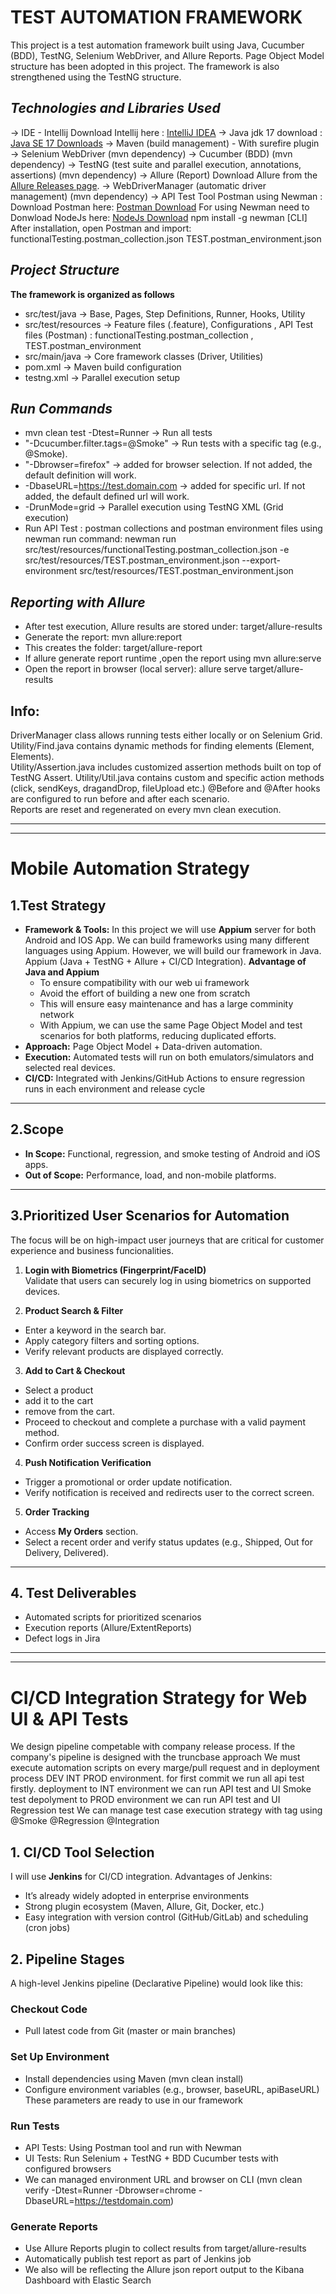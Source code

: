 # TEST AUTOMATION FRAMEWORK

This project is a test automation framework built using Java, Cucumber (BDD), TestNG, Selenium WebDriver, and Allure Reports.
Page Object Model structure has been adopted in this project.
The framework is also strengthened using the TestNG structure.

## _Technologies and Libraries Used_

→ IDE - Intellij Download Intellij here : [IntelliJ IDEA](https://www.jetbrains.com/idea/download/)
→ Java jdk 17 download : [Java SE 17 Downloads](https://www.oracle.com/java/technologies/javase/jdk17-archive-downloads.html)
→ Maven (build management) - With surefire plugin
→ Selenium WebDriver (mvn dependency)
→ Cucumber (BDD) (mvn dependency)
→ TestNG (test suite and parallel execution, annotations, assertions) (mvn dependency)
→ Allure (Report) 
  Download Allure from the [Allure Releases page](https://github.com/allure-framework/allure2/releases).
→ WebDriverManager (automatic driver management) (mvn dependency)
→ API Test Tool Postman using Newman : 
    Download Postman here: [Postman Download](https://www.postman.com/downloads/)
    For using Newman need to Donwload NodeJs here: [NodeJs Download](https://nodejs.org/en/download/)
    npm install -g newman [CLI] 
  After installation, open Postman and import:
   functionalTesting.postman_collection.json
   TEST.postman_environment.json
 

## _Project Structure_
 **The framework is organized as follows**
 
 * src/test/java      → Base, Pages, Step Definitions, Runner, Hooks, Utility
 * src/test/resources → Feature files (.feature), Configurations , API Test files (Postman) : functionalTesting.postman_collection , TEST.postman_environment 
 * src/main/java      → Core framework classes (Driver, Utilities)  
 * pom.xml            → Maven build configuration  
 * testng.xml         → Parallel execution setup  

## _Run Commands_

* mvn clean test -Dtest=Runner  → Run all tests
* "-Dcucumber.filter.tags=@Smoke" → Run tests with a specific tag (e.g., @Smoke).
* "-Dbrowser=firefox" → added for browser selection. If not added, the default definition will work.
* -DbaseURL=https://test.domain.com → added for specific url. If not added, the default defined url will work.
* -DrunMode=grid → Parallel execution using TestNG XML (Grid execution)
* Run API Test : postman collections and postman environment files using newman
 run command:
 newman run src/test/resources/functionalTesting.postman_collection.json -e src/test/resources/TEST.postman_environment.json --export-environment src/test/resources/TEST.postman_environment.json


## _Reporting with Allure_

 * After test execution, Allure results are stored under: target/allure-results 
 * Generate the report:  mvn allure:report 
 * This creates the folder: target/allure-report
 * If allure generate report runtime ,open the report using mvn allure:serve    
 * Open the report in browser (local server): allure serve target/allure-results

## Info:
 DriverManager class allows running tests either locally or on Selenium Grid.  
 Utility/Find.java contains dynamic methods for finding elements (Element, Elements).  
 Utility/Assertion.java includes customized assertion methods built on top of TestNG Assert. 
 Utility/Util.java contains custom and specific action methods (click, sendKeys, dragandDrop, fileUpload etc.) 
 @Before and @After hooks are configured to run before and after each scenario.  
 Reports are reset and regenerated on every mvn clean execution.

 ***************************************************************************
 ---
# Mobile Automation Strategy

## 1.Test Strategy

  - **Framework & Tools:**
    In this project we will use **Appium** server for both Android and IOS App.
    We can build frameworks using many different languages ​​using Appium. However, we will build our framework in Java.
    Appium (Java + TestNG + Allure + CI/CD Integration).
    **Advantage of Java and Appium**
    * To ensure compatibility with our web ui framework
    * Avoid the effort of building a new one from scratch
    * This will ensure easy maintenance and has a large comminity network
    * With Appium, we can use the same Page Object Model and test scenarios for both platforms, reducing duplicated efforts.
  - **Approach:** Page Object Model + Data-driven automation.
  - **Execution:** Automated tests will run on both emulators/simulators and selected real devices.
  - **CI/CD:** Integrated with Jenkins/GitHub Actions to ensure regression runs in each environment and release cycle
---

## 2.Scope

- **In Scope:** Functional, regression, and smoke testing of Android and iOS apps.  
- **Out of Scope:** Performance, load, and non-mobile platforms.  

---

## 3.Prioritized User Scenarios for Automation

The focus will be on high-impact user journeys that are critical for customer experience and business funcionalities. 

1. **Login with Biometrics (Fingerprint/FaceID)**  
  Validate that users can securely log in using biometrics on supported devices.  

2. **Product Search & Filter**  
  - Enter a keyword in the search bar.  
  - Apply category filters and sorting options.  
  - Verify relevant products are displayed correctly.  

3. **Add to Cart & Checkout**  
  - Select a product
   - add it to the cart
   - remove from the cart.  
  - Proceed to checkout and complete a purchase with a valid payment method.  
  - Confirm order success screen is displayed.  

4. **Push Notification Verification**  
  - Trigger a promotional or order update notification.  
  - Verify notification is received and redirects user to the correct screen.  

5. **Order Tracking**  
  - Access **My Orders** section.  
  - Select a recent order and verify status updates (e.g., Shipped, Out for Delivery, Delivered).  

---
         
## 4. Test Deliverables
- Automated scripts for prioritized scenarios 
- Execution reports (Allure/ExtentReports)
- Defect logs in Jira

 **************************************************
---

# CI/CD Integration Strategy for Web UI & API Tests

We design pipeline competable with company release process. If the company's pipeline is designed with the truncbase approach 
We must execute automation scripts on every marge/pull request and in deployment process DEV INT PROD environment.
for first commit we run all api test firstly. 
deployment to INT environment we can run API test and UI Smoke test 
depolyment to PROD environment we can run API test and UI Regression test
We can manage test case execution strategy with tag using @Smoke @Regression @Integration 

## 1. CI/CD Tool Selection
I will use **Jenkins** for CI/CD integration.
Advantages of Jenkins:
- It’s already widely adopted in enterprise environments
- Strong plugin ecosystem (Maven, Allure, Git, Docker, etc.)
- Easy integration with version control (GitHub/GitLab) and scheduling (cron jobs)

## 2. Pipeline Stages
A high-level Jenkins pipeline (Declarative Pipeline) would look like this:

### **Checkout Code**
- Pull latest code from Git (master or main branches)

### **Set Up Environment**
- Install dependencies using Maven (mvn clean install)
- Configure environment variables (e.g., browser, baseURL, apiBaseURL) These parameters are ready to use in our framework

### **Run Tests**

- API Tests: Using Postman tool and run with Newman
- UI Tests: Run Selenium + TestNG + BDD Cucumber tests with configured browsers
- We can managed environment URL and browser on CLI (mvn clean verify -Dtest=Runner -Dbrowser=chrome -DbaseURL=https://testdomain.com)

### **Generate Reports**

- Use Allure Reports plugin to collect results from target/allure-results
- Automatically publish test report as part of Jenkins job
- We also will be reflecting the Allure json report output to the Kibana Dashboard with Elastic Search
 
                                                  
